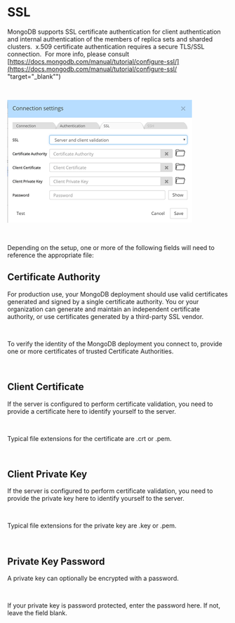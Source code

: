 # SSL

MongoDB supports SSL certificate authentication for client authentication and internal authentication of the members of replica sets and sharded clusters.&nbsp; x.509 certificate authentication requires a secure TLS/SSL connection.&nbsp; For more info, please consult [https://docs.mongodb.com/manual/tutorial/configure-ssl/](<https://docs.mongodb.com/manual/tutorial/configure-ssl/> "target=\"\_blank\"")

&nbsp;

![Image](<lib/MongoDB%20connection%20SSL.png>)

&nbsp;

Depending on the setup, one or more of the following fields will need to reference the appropriate file:

## Certificate Authority

For production use, your MongoDB deployment should use valid certificates generated and signed by a single certificate authority. You or your organization can generate and maintain an independent certificate authority, or use certificates generated by a third-party SSL vendor.

&nbsp;

To verify the identity of the MongoDB deployment you connect to, provide one or more certificates of trusted Certificate Authorities.

&nbsp;

## Client Certificate

If the server is configured to perform certificate validation, you need to provide a certificate here to identify yourself to the server.

&nbsp;

Typical file extensions for the certificate are .crt or .pem.

&nbsp;

## Client Private Key

If the server is configured to perform certificate validation, you need to provide the private key here to identify yourself to the server.

&nbsp;

Typical file extensions for the private key are .key or .pem.

&nbsp;

## Private Key Password

A private key can optionally be encrypted with a password.

&nbsp;

If your private key is password protected, enter the password here. If not, leave the field blank.


